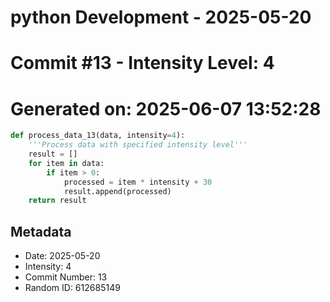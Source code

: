 ﻿# python Development - 2025-05-20
# Commit #13 - Intensity Level: 4
# Generated on: 2025-06-07 13:52:28
```python
def process_data_13(data, intensity=4):
    '''Process data with specified intensity level'''
    result = []
    for item in data:
        if item > 0:
            processed = item * intensity + 30
            result.append(processed)
    return result
```
## Metadata
- Date: 2025-05-20
- Intensity: 4
- Commit Number: 13
- Random ID: 612685149
